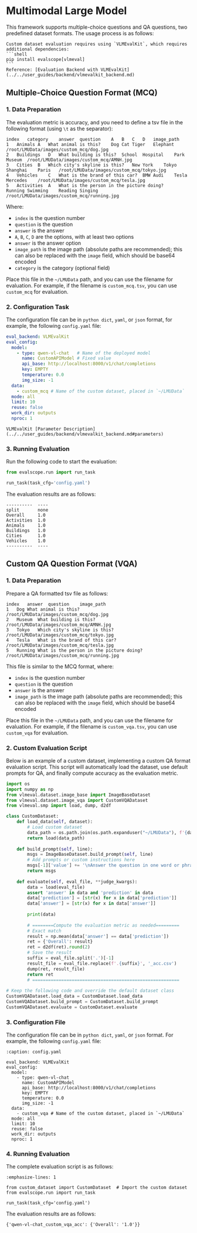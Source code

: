 # Multimodal Large Model

This framework supports multiple-choice questions and QA questions, two predefined dataset formats. The usage process is as follows:

````{note}
Custom dataset evaluation requires using `VLMEvalKit`, which requires additional dependencies:
```shell
pip install evalscope[vlmeval]
```
Reference: [Evaluation Backend with VLMEvalKit](../../user_guides/backend/vlmevalkit_backend.md)
````

## Multiple-Choice Question Format (MCQ)

### 1. Data Preparation
The evaluation metric is accuracy, and you need to define a tsv file in the following format (using `\t` as the separator):
```text
index	category	answer	question	A	B	C	D	image_path
1	Animals	A	What animal is this?	Dog	Cat	Tiger	Elephant	/root/LMUData/images/custom_mcq/dog.jpg
2	Buildings	D	What building is this?	School	Hospital	Park	Museum	/root/LMUData/images/custom_mcq/AMNH.jpg
3	Cities	B	Which city's skyline is this?	New York	Tokyo	Shanghai	Paris	/root/LMUData/images/custom_mcq/tokyo.jpg
4	Vehicles	C	What is the brand of this car?	BMW	Audi	Tesla	Mercedes	/root/LMUData/images/custom_mcq/tesla.jpg
5	Activities	A	What is the person in the picture doing?	Running	Swimming	Reading	Singing	/root/LMUData/images/custom_mcq/running.jpg
```
Where:
- `index` is the question number
- `question` is the question
- `answer` is the answer
- `A`, `B`, `C`, `D` are the options, with at least two options
- `answer` is the answer option
- `image_path` is the image path (absolute paths are recommended); this can also be replaced with the `image` field, which should be base64 encoded
- `category` is the category (optional field)

Place this file in the `~/LMUData` path, and you can use the filename for evaluation. For example, if the filename is `custom_mcq.tsv`, you can use `custom_mcq` for evaluation.

### 2. Configuration Task
The configuration file can be in `python dict`, `yaml`, or `json` format, for example, the following `config.yaml` file:
```yaml
eval_backend: VLMEvalKit
eval_config:
  model: 
    - type: qwen-vl-chat   # Name of the deployed model
      name: CustomAPIModel # Fixed value
      api_base: http://localhost:8000/v1/chat/completions
      key: EMPTY
      temperature: 0.0
      img_size: -1
  data:
    - custom_mcq # Name of the custom dataset, placed in `~/LMUData`
  mode: all
  limit: 10
  reuse: false
  work_dir: outputs
  nproc: 1
```
```{seealso}
VLMEvalKit [Parameter Description](../../user_guides/backend/vlmevalkit_backend.md#parameters)
```
### 3. Running Evaluation

Run the following code to start the evaluation:
```python
from evalscope.run import run_task

run_task(task_cfg='config.yaml')
```

The evaluation results are as follows:
```text
----------  ----
split       none
Overall     1.0
Activities  1.0
Animals     1.0
Buildings   1.0
Cities      1.0
Vehicles    1.0
----------  ----
```

## Custom QA Question Format (VQA)

### 1. Data Preparation

Prepare a QA formatted tsv file as follows:
```text
index	answer	question	image_path
1	Dog	What animal is this?	/root/LMUData/images/custom_mcq/dog.jpg
2	Museum	What building is this?	/root/LMUData/images/custom_mcq/AMNH.jpg
3	Tokyo	Which city's skyline is this?	/root/LMUData/images/custom_mcq/tokyo.jpg
4	Tesla	What is the brand of this car?	/root/LMUData/images/custom_mcq/tesla.jpg
5	Running	What is the person in the picture doing?	/root/LMUData/images/custom_mcq/running.jpg
```
This file is similar to the MCQ format, where:
- `index` is the question number
- `question` is the question
- `answer` is the answer
- `image_path` is the image path (absolute paths are recommended); this can also be replaced with the `image` field, which should be base64 encoded

Place this file in the `~/LMUData` path, and you can use the filename for evaluation. For example, if the filename is `custom_vqa.tsv`, you can use `custom_vqa` for evaluation.

### 2. Custom Evaluation Script

Below is an example of a custom dataset, implementing a custom QA format evaluation script. This script will automatically load the dataset, use default prompts for QA, and finally compute accuracy as the evaluation metric.

```python
import os
import numpy as np
from vlmeval.dataset.image_base import ImageBaseDataset
from vlmeval.dataset.image_vqa import CustomVQADataset
from vlmeval.smp import load, dump, d2df

class CustomDataset:
    def load_data(self, dataset):
        # Load custom dataset
        data_path = os.path.join(os.path.expanduser("~/LMUData"), f'{dataset}.tsv')
        return load(data_path)
        
    def build_prompt(self, line):
        msgs = ImageBaseDataset.build_prompt(self, line)
        # Add prompts or custom instructions here
        msgs[-1]['value'] += '\nAnswer the question in one word or phrase.'
        return msgs
    
    def evaluate(self, eval_file, **judge_kwargs):
        data = load(eval_file)
        assert 'answer' in data and 'prediction' in data
        data['prediction'] = [str(x) for x in data['prediction']]
        data['answer'] = [str(x) for x in data['answer']]
        
        print(data)
        
        # ========Compute the evaluation metric as needed=========
        # Exact match
        result = np.mean(data['answer'] == data['prediction'])
        ret = {'Overall': result}
        ret = d2df(ret).round(2)
        # Save the result
        suffix = eval_file.split('.')[-1]
        result_file = eval_file.replace(f'.{suffix}', '_acc.csv')
        dump(ret, result_file)
        return ret
        # ========================================================
        
# Keep the following code and override the default dataset class
CustomVQADataset.load_data = CustomDataset.load_data
CustomVQADataset.build_prompt = CustomDataset.build_prompt
CustomVQADataset.evaluate = CustomDataset.evaluate
```

### 3. Configuration File
The configuration file can be in `python dict`, `yaml`, or `json` format. For example, the following `config.yaml` file:
```{code-block} yaml 
:caption: config.yaml

eval_backend: VLMEvalKit
eval_config:
  model: 
    - type: qwen-vl-chat   
      name: CustomAPIModel 
      api_base: http://localhost:8000/v1/chat/completions
      key: EMPTY
      temperature: 0.0
      img_size: -1
  data:
    - custom_vqa # Name of the custom dataset, placed in `~/LMUData`
  mode: all
  limit: 10
  reuse: false
  work_dir: outputs
  nproc: 1
```

### 4. Running Evaluation

The complete evaluation script is as follows:
```{code-block} python
:emphasize-lines: 1

from custom_dataset import CustomDataset  # Import the custom dataset
from evalscope.run import run_task

run_task(task_cfg='config.yaml')
```

The evaluation results are as follows:
```text
{'qwen-vl-chat_custom_vqa_acc': {'Overall': '1.0'}}
```